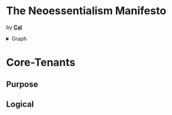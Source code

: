 <h1 align="left">The Neoessentialism Manifesto</h1>
<p align="left">
by <a href="https://caldayham.com" title="go to caldayham.com"><strong>Cal</strong></a>  
<p>
<details>
  <summary>Graph</summary>
  <ol>
    <li>
      <a href="#Core-Tenants">Core Tenants</a>
      <ul>
        <li><a href="#Purpose">Purpose</a></li>
		<li><a href="#Logical">Logical</a></li>
      </ul>
    </li>
    <li>
      <a href="#getting-started">Getting Started</a>
      <ul>
        <li><a href="#prerequisites">Prerequisites</a></li>
        <li><a href="#first-steps">First Step</a></li>
		<li><a href="#practicing">Practicing</a></li>
      </ul>
    </li>
  </ol>
</details>
<h1> </h1>

# Core-Tenants  

## Purpose  
## Logical  
